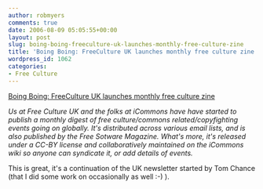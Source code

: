 ```yaml
---
author: robmyers
comments: true
date: 2006-08-09 05:05:55+00:00
layout: post
slug: boing-boing-freeculture-uk-launches-monthly-free-culture-zine
title: 'Boing Boing: FreeCulture UK launches monthly free culture zine'
wordpress_id: 1062
categories:
- Free Culture
---
```


[Boing Boing: FreeCulture UK launches monthly free culture zine](http://www.boingboing.net/2006/08/07/freeculture_uk_launc.html)  
  
_Us at Free Culture UK and the folks at iCommons have have started to publish a monthly digest of free culture/commons related/copyfighting events going on globally. It's distributed across various email lists, and is also published by the Free Sotware Magazine. What's more, it's released under a CC-BY license and collaboratively maintained on the iCommons wiki so anyone can syndicate it, or add details of events._  
  
This is great, it's a continuation of the UK newsletter started by Tom Chance (that I did some work on occasionally as well :-) ).  


